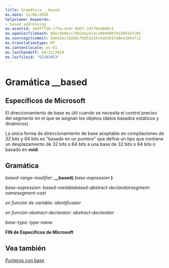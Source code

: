 ```yaml
---
title: Gramática __based
ms.date: 11/04/2016
helpviewer_keywords:
- based addressing
ms.assetid: a68ff750-c7fa-4c0c-8d5f-2df76e4686c5
ms.openlocfilehash: 8dec9b0bcc7db25e2ec4c39b9d907922691bfc05
ms.sourcegitcommit: 0ab61bc3d2b6cfbd52a16c6ab2b97a8ea1864f12
ms.translationtype: MT
ms.contentlocale: es-ES
ms.lasthandoff: 04/23/2019
ms.locfileid: "62393953"
---
```

# <a name="based-grammar"></a>Gramática __based

## <a name="microsoft-specific"></a>Específicos de Microsoft

El direccionamiento de base es útil cuando se necesita el control preciso del segmento en el que se asignan los objetos (datos basados estáticos y dinámicos).

La única forma de direccionamiento de base aceptable en compilaciones de 32 bits y 64 bits es "basado en un puntero" que define un tipo que contiene un desplazamiento de 32 bits o 64 bits a una base de 32 bits o 64 bits o basado en **void**.

## <a name="grammar"></a>Gramática

*based-range-modifier*: **__based(**  *base-expression*  **)**

*base-expression*: *based-variablebased-abstract-declaratorsegment-namesegment-cast*

*en función de variable*: *identificador*

*en función-abstract-declarator*: *abstract-declarator*

*base-type*: *type-name*

**FIN de Específicos de Microsoft**

## <a name="see-also"></a>Vea también

[Punteros con base](../cpp/based-pointers-cpp.md)